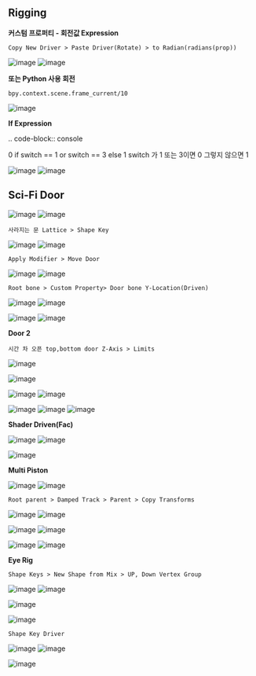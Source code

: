 Rigging
-------

**커스텀 프로퍼티 - 회전값 Expression**

``Copy New Driver > Paste Driver(Rotate) > to Radian(radians(prop))`` 

![image](https://user-images.githubusercontent.com/30430227/161925933-d7cbf67c-0a12-449b-95ae-298750baa68c.png)
![image](https://user-images.githubusercontent.com/30430227/161926179-6717b206-60de-412e-b2f5-5b7f1af2b283.png)

**또는 Python 사용 회전**

``bpy.context.scene.frame_current/10``

![image](https://user-images.githubusercontent.com/30430227/162128564-cb397160-0cae-4283-9758-707285d972c5.png)

**If Expression**

.. code-block:: console 

 0 if switch == 1 or switch == 3 else 1
 switch 가 1 또는 3이면 0 그렇지 않으면 1
 
![image](https://user-images.githubusercontent.com/30430227/162124508-c6f53a30-e953-4c6c-9b30-78dc573cc521.png)
![image](https://user-images.githubusercontent.com/30430227/162124324-193e9849-a6f4-4228-9190-e3cb55a77b7c.png)


Sci-Fi Door
------------

![image](https://user-images.githubusercontent.com/30430227/162122820-8eca7cf7-51e9-444f-a91b-594712058e3a.png)
![image](https://user-images.githubusercontent.com/30430227/162122927-bb807f9b-0dc9-442d-b578-1b224cb8cb60.png)

``사라지는 문 Lattice > Shape Key``

![image](https://user-images.githubusercontent.com/30430227/162110119-48d13a4f-059d-40a7-bf82-9a251054b112.png)
![image](https://user-images.githubusercontent.com/30430227/162110201-09b5d205-0ffd-4ad7-b1a9-7b772d5860be.png)

``Apply Modifier > Move Door``

![image](https://user-images.githubusercontent.com/30430227/162110305-3790d235-ac7c-4040-8373-858e75b97b28.png)
![image](https://user-images.githubusercontent.com/30430227/162110331-cf2c51d8-6d8a-4893-92d1-e2761f71afb1.png)

``Root bone > Custom Property> Door bone Y-Location(Driven)``

![image](https://user-images.githubusercontent.com/30430227/162117579-ad2ad113-06d0-4182-b442-96bfa9aca303.png)
![image](https://user-images.githubusercontent.com/30430227/162117635-43e564ac-10df-44c8-ad11-0364f57bdb04.png)

![image](https://user-images.githubusercontent.com/30430227/162117651-57667de3-3dd9-4822-826c-56358c7b04d7.png)
![image](https://user-images.githubusercontent.com/30430227/162117994-2c9679a9-9207-4086-b2cd-cea2665816dd.png)

**Door 2**

``시간 차 오픈 top,bottom door Z-Axis > Limits``

![image](https://user-images.githubusercontent.com/30430227/162120234-0b63497e-161f-4ea5-a8ac-d9f6c7ed1a06.png)

![image](https://user-images.githubusercontent.com/30430227/162120669-e533e9cc-dece-42ae-98b9-b45d8e56a8fe.png)

![image](https://user-images.githubusercontent.com/30430227/162121468-9759067a-2b09-4da9-892f-54ee692b5990.png)
![image](https://user-images.githubusercontent.com/30430227/162121537-0f8c9ed3-590a-4594-82e5-cbcbb5f6c80e.png)

![image](https://user-images.githubusercontent.com/30430227/162121703-94450114-a3ee-4662-9472-d1f94da0fa8c.png)
![image](https://user-images.githubusercontent.com/30430227/162121575-16c49428-87fc-4874-9b5c-c9fdf7c5cdc1.png)
![image](https://user-images.githubusercontent.com/30430227/162121676-f8b5f5cd-27e8-45b3-a210-8d7f25de9104.png)

**Shader Driven(Fac)**

![image](https://user-images.githubusercontent.com/30430227/162122688-d99d9b58-adbe-4ab7-978a-804343bebcfc.png)
![image](https://user-images.githubusercontent.com/30430227/162122702-020993fc-b15b-4ae7-91d4-029301a507aa.png)

![image](https://user-images.githubusercontent.com/30430227/162122655-f21a7710-65fe-4700-86d2-75159a09f408.png)

**Multi Piston**

![image](https://user-images.githubusercontent.com/30430227/162127861-6278b54a-11eb-4f05-ba84-770518d6bec3.png)
![image](https://user-images.githubusercontent.com/30430227/162127896-732480b5-4351-422b-836b-7cba08c185f5.png)


``Root parent > Damped Track > Parent > Copy Transforms``
 
![image](https://user-images.githubusercontent.com/30430227/162126459-ae8d6100-1ae0-4f63-98f8-02e244c6cb86.png)
![image](https://user-images.githubusercontent.com/30430227/162126833-e942e6df-8a29-44b6-9f80-295c0cff3609.png)

![image](https://user-images.githubusercontent.com/30430227/162127010-73f2a175-ed70-4de3-bcbb-249e6cccd58b.png)
![image](https://user-images.githubusercontent.com/30430227/162127064-34615542-2652-4c5a-878d-fa2fd5c9f3cc.png)

![image](https://user-images.githubusercontent.com/30430227/162127776-0f59dee5-be73-4609-80c5-dc0e4bc0406e.png)
![image](https://user-images.githubusercontent.com/30430227/162127820-d8e96374-895b-42f0-b3a7-fac3d9846ba4.png)

**Eye Rig**

``Shape Keys > New Shape from Mix > UP, Down Vertex Group``

![image](https://user-images.githubusercontent.com/30430227/162130749-6cae8b83-8297-42f2-81bd-a63294bc0f3e.png)
![image](https://user-images.githubusercontent.com/30430227/162130968-24341306-3f78-4ac8-8b57-14c7afd52824.png)

![image](https://user-images.githubusercontent.com/30430227/162131228-a5e66046-beee-4025-b336-fa128f4b0ce6.png)

![image](https://user-images.githubusercontent.com/30430227/162131357-23fb2a5e-8bd7-4f2d-b048-d0d5620425a3.png)

``Shape Key Driver``

![image](https://user-images.githubusercontent.com/30430227/162131964-e5b5d387-e310-4348-b5da-101b6dbfc716.png)
![image](https://user-images.githubusercontent.com/30430227/162131854-6a80143a-3e6d-45ba-a38a-0522c6d8b532.png)

![image](https://user-images.githubusercontent.com/30430227/162131824-3139d7b0-d5ff-4ce7-aeeb-24d92ed957f5.png)




